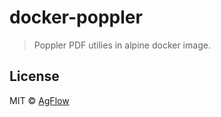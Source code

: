 # docker-poppler

> Poppler PDF utilies in alpine docker image.

## License

MIT © [AgFlow](https://www.agflow.com)

